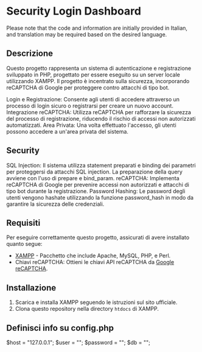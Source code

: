 # Security Login Dashboard

Please note that the code and information are initially provided in Italian, and translation may be required based on the desired language.

## Descrizione

Questo progetto rappresenta un sistema di autenticazione e registrazione sviluppato in PHP, progettato per essere eseguito su un server locale utilizzando XAMPP. Il progetto è incentrato sulla sicurezza, incorporando reCAPTCHA di Google per proteggere contro attacchi di tipo bot.

Login e Registrazione: Consente agli utenti di accedere attraverso un processo di login sicuro o registrarsi per creare un nuovo account.
Integrazione reCAPTCHA: Utilizza reCAPTCHA per rafforzare la sicurezza del processo di registrazione, riducendo il rischio di accessi non autorizzati automatizzati.
Area Privata: Una volta effettuato l'accesso, gli utenti possono accedere a un'area privata del sistema.

## Security

SQL Injection: Il sistema utilizza statement preparati e binding dei parametri per proteggersi da attacchi SQL injection. La preparazione della query avviene con l'uso di prepare e bind_param.
reCAPTCHA: Implementa reCAPTCHA di Google per prevenire accessi non autorizzati e attacchi di tipo bot durante la registrazione.
Password Hashing: Le password degli utenti vengono hashate utilizzando la funzione password_hash in modo da garantire la sicurezza delle credenziali.

## Requisiti

Per eseguire correttamente questo progetto, assicurati di avere installato quanto segue:
- [XAMPP](https://www.apachefriends.org/index.html) - Pacchetto che include Apache, MySQL, PHP, e Perl.
- Chiavi reCAPTCHA: Ottieni le chiavi API reCAPTCHA da [Google reCAPTCHA](https://www.google.com/recaptcha).

## Installazione

1. Scarica e installa XAMPP seguendo le istruzioni sul sito ufficiale.
2. Clona questo repository nella directory `htdocs` di XAMPP.

## Definisci info su config.php

$host = "127.0.0.1";
$user = "";
$password = "";
$db = "";

